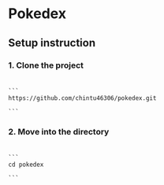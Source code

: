 # Pokedex

## Setup instruction

 ### 1. Clone the project <br><br>
    ```
    https://github.com/chintu46306/pokedex.git
    
    ```

### 2. Move into the directory <br><br>

    ```
    cd pokedex

    ```

